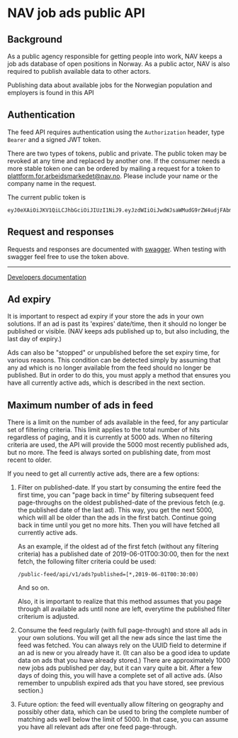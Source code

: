 # NAV job ads public API

## Background
As a public agency responsible for getting people into work, NAV keeps a job ads 
database of open positions in Norway. As a public actor, NAV is also required to
publish available data to other actors.

Publishing data about available jobs for the Norwegian population and employers 
is found in this API 


## Authentication

The feed API requires authentication using the `Authorization` header, type
`Bearer` and a signed JWT token.

There are two types of tokens, public and private. The public token may be revoked
at any time and replaced by another one. If the consumer needs a more stable token
one can be ordered by mailing a request for a token to 
plattform.for.arbeidsmarkedet@nav.no. Please include your name or the company name
in the request.

The current public token is
```
eyJ0eXAiOiJKV1QiLCJhbGciOiJIUzI1NiJ9.eyJzdWIiOiJwdWJsaWMudG9rZW4udjFAbmF2Lm5vIiwiYXVkIjoiZmVlZC1hcGktdjEiLCJpc3MiOiJuYXYubm8iLCJpYXQiOjE1NTc0NzM0MjJ9.jNGlLUF9HxoHo5JrQNMkweLj_91bgk97ZebLdfx3_UQ
```

## Request and responses
Requests and responses are documented with 
[swagger](https://arbeidsplassen.nav.no/public-feed/swagger/). When testing with
swagger feel free to use the token above.


-------------------
[Developers documentation](Devdoc.md)

## Ad expiry

It is important to respect ad expiry if your store the ads in your own
solutions. If an ad is past its 'expires' date/time, then it should no longer be
published or visible. (NAV keeps ads published up to, but also including, the
last day of expiry.)

Ads can also be "stopped" or unpublished before the set expiry time, for various
reasons. This condition can be detected simply by assuming that any ad which is
no longer available from the feed should no longer be published. But in order to
do this, you must apply a method that ensures you have all currently active ads,
which is described in the next section.

## Maximum number of ads in feed

There is a limit on the number of ads available in the feed, for any particular
set of filtering criteria. This limit applies to the total number of hits
regardless of paging, and it is currently at 5000 ads. When no filtering
criteria are used, the API will provide the 5000 most recently published ads,
but no more. The feed is always sorted on publishing date, from most recent to
older.

If you need to get all currently active ads, there are a few options:

1. Filter on published-date. If you start by consuming the entire feed the first
   time, you can "page back in time" by filtering subsequent feed page-throughs
   on the oldest published-date of the previous fetch (e.g. the published date
   of the last ad). This way, you get the next 5000, which will all be older
   than the ads in the first batch. Continue going back in time until you get no
   more hits. Then you will have fetched all currently active ads.
   
   As an example, if the oldest ad of the first fetch (without any filtering
   criteria) has a published date of 2019-06-01T00:30:00, then for the next fetch, the
   following filter criteria could be used:
   
       /public-feed/api/v1/ads?published=[*,2019-06-01T00:30:00)
       
   And so on.
   
   Also, it is important to realize that this method assumes that you page
   through all available ads until none are left, everytime the published filter
   criterium is adjusted.
   
2. Consume the feed regularly (with full page-through) and store all ads in your
   own solutions. You will get all the new ads since the last time the feed was
   fetched. You can always rely on the UUID field to determine if an ad is new
   or you already have it. (It can also be a good idea to update data on ads
   that you have already stored.) There are approximately 1000 new jobs ads
   published per day, but it can vary quite a bit. After a few days of doing
   this, you will have a complete set of all active ads. (Also remember to
   unpublish expired ads that you have stored, see previous section.)

3. Future option: the feed will eventually allow filtering on geography and
   possibly other data, which can be used to bring the complete number of
   matching ads well below the limit of 5000. In that case, you can assume you
   have all relevant ads after one feed page-through.
